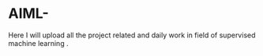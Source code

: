 # AIML-
Here I will upload all the project related and daily work in field of supervised machine learning .
